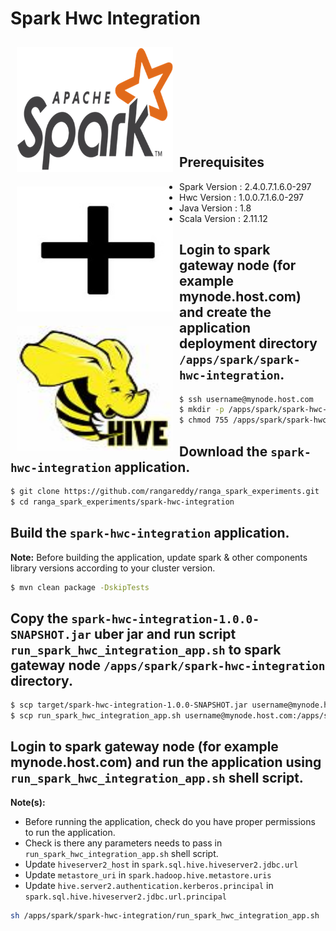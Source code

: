 # Spark Hwc Integration

<div>
    <div style='float:left;padding: 10px;'>
        <img src="https://github.com/rangareddy/ranga-logos/blob/main/frameworks/spark/spark_logo.png?raw=true" height="200" width="250"/>
    </div>
    <div style='float:left;padding: 10px;'>
        <img src="https://github.com/rangareddy/ranga-logos/blob/main/others/plus_logo.png?raw=true" height="200" width="250"/>
    </div>
    <div style='float:left;padding: 10px;'>
        <img src="https://github.com/rangareddy/ranga-logos/blob/main/dbs/warehouse/hive/hive_logo.jpg?raw=true" height="200" width="250"/>
    </div>
</div>
<br/><br/><br/><br/><br/><br/><br/><br/><br/>

## Prerequisites

* Spark Version : 2.4.0.7.1.6.0-297
* Hwc Version : 1.0.0.7.1.6.0-297
* Java Version : 1.8
* Scala Version : 2.11.12



## Login to spark gateway node (for example mynode.host.com) and create the application deployment directory `/apps/spark/spark-hwc-integration`.
```sh
$ ssh username@mynode.host.com
$ mkdir -p /apps/spark/spark-hwc-integration
$ chmod 755 /apps/spark/spark-hwc-integration
```

## Download the `spark-hwc-integration` application.
```sh
$ git clone https://github.com/rangareddy/ranga_spark_experiments.git
$ cd ranga_spark_experiments/spark-hwc-integration
```

## Build the `spark-hwc-integration` application.
**Note:** Before building the application, update spark & other components library versions according to your cluster version.
```sh
$ mvn clean package -DskipTests
```

## Copy the `spark-hwc-integration-1.0.0-SNAPSHOT.jar` uber jar and run script `run_spark_hwc_integration_app.sh` to spark gateway node `/apps/spark/spark-hwc-integration` directory.
```sh
$ scp target/spark-hwc-integration-1.0.0-SNAPSHOT.jar username@mynode.host.com:/apps/spark/spark-hwc-integration
$ scp run_spark_hwc_integration_app.sh username@mynode.host.com:/apps/spark/spark-hwc-integration
```

## Login to spark gateway node (for example mynode.host.com) and run the application using `run_spark_hwc_integration_app.sh` shell script.

**Note(s):**
* Before running the application, check do you have proper permissions to run the application.
* Check is there any parameters needs to pass in `run_spark_hwc_integration_app.sh` shell script.
* Update `hiveserver2_host` in `spark.sql.hive.hiveserver2.jdbc.url`
* Update `metastore_uri` in `spark.hadoop.hive.metastore.uris`
* Update `hive.server2.authentication.kerberos.principal` in `spark.sql.hive.hiveserver2.jdbc.url.principal`

```sh
sh /apps/spark/spark-hwc-integration/run_spark_hwc_integration_app.sh
```
